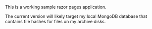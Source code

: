 This is a working sample razor pages application.

The current version will likely target my local MongoDB database
that contains file hashes for files on my archive disks.
